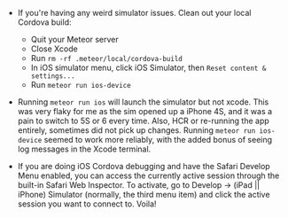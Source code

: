 - If you're having any weird simulator issues. Clean out your local Cordova build:
  - Quit your Meteor server
  - Close Xcode
  - Run `rm -rf .meteor/local/cordova-build`
  - In iOS simulator menu, click iOS Simulator, then `Reset content & settings...`
  - Run `meteor run ios-device`

- Running `meteor run ios` will launch the simulator but not xcode. This was very flaky for me as the sim opened up a iPhone 4S, and it was a pain to switch to 5S or 6 every time. Also, HCR or re-running the app entirely, sometimes did not pick up changes. Running `meteor run ios-device` seemed to work more reliably, with the added bonus of seeing log messages in the Xcode terminal.

- If you are doing iOS Cordova debugging and have the Safari Develop Menu enabled, you can access the currently active session through the built-in Safari Web Inspector. To activate, go to Develop -> (iPad || iPhone) Simulator (normally, the third menu item) and click the active session you want to connect to. Voila!
